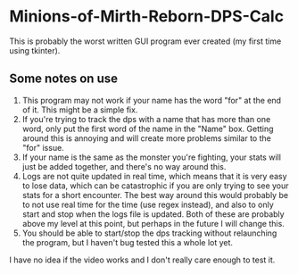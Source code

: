 # Minions-of-Mirth-Reborn-DPS-Calc

This is probably the worst written GUI program ever created (my first time using tkinter).

## Some notes on use
1. This program may not work if your name has the word "for" at the end of it. This might be a simple fix.
2. If you're trying to track the dps with a name that has more than one word, only put the first word of the name in the "Name" box. Getting around this is annoying and will create more problems similar to the "for" issue.
3. If your name is the same as the monster you're fighting, your stats will just be added together, and there's no way around this.
4. Logs are not quite updated in real time, which means that it is very easy to lose data, which can be catastrophic if you are only trying to see your stats for a short encounter. The best way around this would probably be to not use real time for the time (use regex instead), and also to only start and stop when the logs file is updated. Both of these are probably above my level at this point, but perhaps in the future I will change this.
5. You should be able to start/stop the dps tracking without relaunching the program, but I haven't bug tested this a whole lot yet.

I have no idea if the video works and I don't really care enough to test it.
